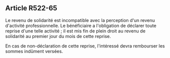 ## Article R522-65

Le revenu de solidarité est incompatible avec la perception d'un revenu d'activité professionnelle. Le
bénéficiaire a l'obligation de déclarer toute reprise d'une telle activité ; il est mis fin de plein droit au revenu
de solidarité au premier jour du mois de cette reprise.

En cas de non-déclaration de cette reprise, l'intéressé devra rembourser les sommes indûment versées.

